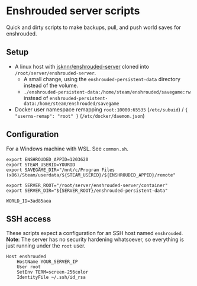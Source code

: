 # Enshrouded server scripts

Quick and dirty scripts to make backups, pull, and push world saves for enshrouded.

## Setup
- A linux host with [jsknnr/enshrouded-server](https://github.com/jsknnr/enshrouded-server) cloned into `/root/server/enshrouded-server`.
    - A small change, using the `enshrouded-persistent-data` directory instead of the volume.
    - `./enshrouded-persistent-data:/home/steam/enshrouded/savegame:rw` instead of `enshrouded-persistent-data:/home/steam/enshrouded/savegame`
- Docker user namespace remapping `root:10000:65535` (`/etc/subuid`) / `{ "userns-remap": "root" }` (`/etc/docker/daemon.json`)


## Configuration

For a Windows machine with WSL. See `common.sh`.
```
export ENSHROUDED_APPID=1203620
export STEAM_USERID=YOURID
export SAVEGAME_DIR="/mnt/c/Program Files (x86)/Steam/userdata/${STEAM_USERID}/${ENSHROUDED_APPID}/remote"

export SERVER_ROOT="/root/server/enshrouded-server/container"
export SERVER_DIR="${SERVER_ROOT}/enshrouded-persistent-data"

WORLD_ID=3ad85aea
```

## SSH access

These scripts expect a configuration for an SSH host named `enshrouded`.
**Note**: The server has no security hardening whatsoever, so everything is just running under the `root` user.

```
Host enshrouded
    HostName YOUR_SERVER_IP
    User root
    SetEnv TERM=screen-256color
    IdentityFile ~/.ssh/id_rsa
```


